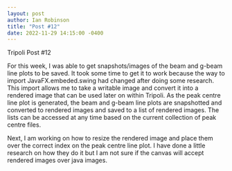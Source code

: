 ```yaml
---
layout: post
author: Ian Robinson
title: "Post #12"
date: 2022-11-29 14:15:00 -0400
---
```

Tripoli Post #12

For this week, I was able to get snapshots/images of the beam and g-beam line plots to be saved. It took some time to get it to work because the way to import JavaFX.embeded.swing had changed after doing some research. This import allows me to take a writable image and convert it into a rendered image that can be used later on within Tripoli. As the peak centre line plot is generated, the beam and g-beam line plots are snapshotted and converted to rendered images and saved to a list of rendered images. The lists can be accessed at any time based on the current collection of peak centre files.

Next, I am working on how to resize the rendered image and place them over the correct index on the peak centre line plot. I have done a little research on how they do it but I am not sure if the canvas will accept rendered images over java images.